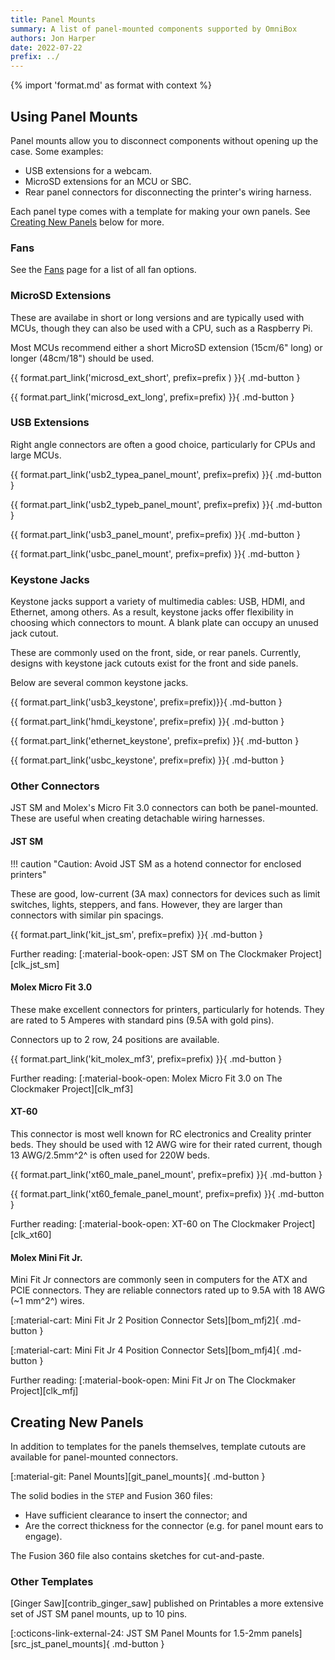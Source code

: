 ```yaml
---
title: Panel Mounts
summary: A list of panel-mounted components supported by OmniBox
authors: Jon Harper
date: 2022-07-22
prefix: ../
---
```


{% import 'format.md' as format with context %}

## Using Panel Mounts

 Panel mounts allow you to disconnect components without opening up the case. Some examples:

 - USB extensions for a webcam.
 - MicroSD extensions for an MCU or SBC.
 - Rear panel connectors for disconnecting the printer's wiring harness.

 Each panel type comes with a template for making your own panels. See [Creating New Panels](#creating-new-panels) below for more.

### Fans

See the [Fans][fans] page for a list of all fan options.

### MicroSD Extensions

These are availabe in short or long versions and are typically used with MCUs, though they can also be used with a CPU, such as a Raspberry Pi.

Most MCUs recommend either a short MicroSD extension (15cm/6" long) or longer (48cm/18") should be used.

{{ format.part_link('microsd_ext_short', prefix=prefix ) }}{ .md-button }

{{ format.part_link('microsd_ext_long', prefix=prefix) }}{ .md-button }

### USB Extensions

Right angle connectors are often a good choice, particularly for CPUs and large MCUs.

{{ format.part_link('usb2_typea_panel_mount', prefix=prefix) }}{ .md-button }

{{ format.part_link('usb2_typeb_panel_mount', prefix=prefix) }}{ .md-button }

{{ format.part_link('usb3_panel_mount', prefix=prefix) }}{ .md-button }

{{ format.part_link('usbc_panel_mount', prefix=prefix) }}{ .md-button }

### Keystone Jacks

Keystone jacks support a variety of multimedia cables: USB, HDMI, and Ethernet, among others. As a result, keystone jacks offer flexibility in choosing which connectors to mount. A blank plate can occupy an unused jack cutout.

These are commonly used on the front, side, or rear panels. Currently, designs with keystone jack cutouts exist for the front and side panels.

Below are several common keystone jacks.

{{ format.part_link('usb3_keystone', prefix=prefix)}}{ .md-button }

{{ format.part_link('hmdi_keystone', prefix=prefix) }}{ .md-button }

{{ format.part_link('ethernet_keystone', prefix=prefix) }}{ .md-button }

{{ format.part_link('usbc_keystone', prefix=prefix) }}{ .md-button }

### Other Connectors

JST SM and Molex's Micro Fit 3.0 connectors can both be panel-mounted. These are useful when creating detachable wiring harnesses.

#### JST SM

!!! caution "Caution: Avoid JST SM as a hotend connector for enclosed printers"

These are good, low-current (3A max) connectors for devices such as limit switches, lights, steppers, and fans. However, they are larger than connectors with similar pin spacings.

{{ format.part_link('kit_jst_sm', prefix=prefix) }}{ .md-button }

Further reading: [:material-book-open: JST SM on The Clockmaker Project][clk_jst_sm]

#### Molex Micro Fit 3.0

These make excellent connectors for printers, particularly for hotends. They are rated to 5 Amperes with standard pins (9.5A with gold pins).

Connectors up to 2 row, 24 positions are available.

{{ format.part_link('kit_molex_mf3', prefix=prefix) }}{ .md-button }

Further reading: [:material-book-open: Molex Micro Fit 3.0 on The Clockmaker Project][clk_mf3]

#### XT-60

This connector is most well known for RC electronics and Creality printer beds. They should be used with 12 AWG wire for their rated current, though 13 AWG/2.5mm^2^ is often used for 220W beds.

{{ format.part_link('xt60_male_panel_mount', prefix=prefix) }}{ .md-button }

{{ format.part_link('xt60_female_panel_mount', prefix=prefix) }}{ .md-button }

Further reading: [:material-book-open: XT-60 on The Clockmaker Project][clk_xt60]

#### Molex Mini Fit Jr.

Mini Fit Jr connectors are commonly seen in computers for the ATX and PCIE connectors. They are reliable connectors rated up to 9.5A with 18 AWG (~1 mm^2^) wires.

[:material-cart: Mini Fit Jr 2 Position Connector Sets][bom_mfj2]{ .md-button }

[:material-cart: Mini Fit Jr 4 Position Connector Sets][bom_mfj4]{ .md-button }

Further reading: [:material-book-open: Mini Fit Jr on The Clockmaker Project][clk_mfj]

## Creating New Panels

In addition to templates for the panels themselves, template cutouts are available for panel-mounted connectors.

[:material-git: Panel Mounts][git_panel_mounts]{ .md-button }

The solid bodies in the `STEP` and Fusion 360 files:

- Have sufficient clearance to insert the connector; and
- Are the correct thickness for the connector (e.g. for panel mount ears to engage).

The Fusion 360 file also contains sketches for cut-and-paste.

### Other Templates

[Ginger Saw][contrib_ginger_saw] published on Printables a more extensive set of JST SM panel mounts, up to 10 pins.

[:octicons-link-external-24: JST SM Panel Mounts for 1.5-2mm panels][src_jst_panel_mounts]{ .md-button }

[fans]: fans.md

[img_rear]: ../img/components/rear.webp
[img_front]: ../img/components/front_panel.webp
[img_side]: ../img/components/side.webp